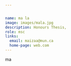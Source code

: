 ```yaml
---


name: ma la
image: images/mala.jpg 
description: Honours Thesis, 
role: msc
links:
  email: maizaa@mun.ca
  home-page: web.com
---
```


ma

